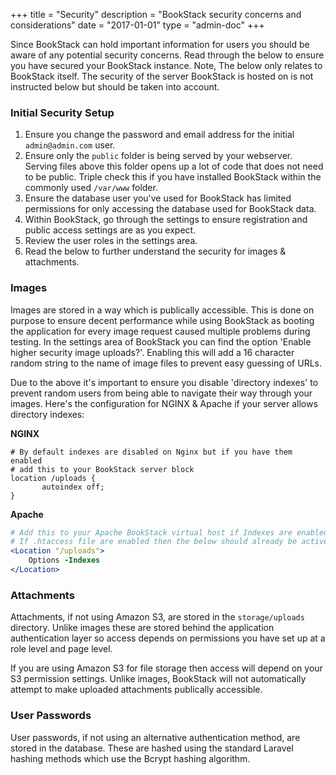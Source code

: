 +++
title = "Security"
description = "BookStack security concerns and considerations"
date = "2017-01-01"
type = "admin-doc"
+++

Since BookStack can hold important information for users you should be aware of any potential security concerns.
Read through the below to ensure you have secured your BookStack instance. Note, The below only
relates to BookStack itself. The security of the server BookStack is hosted on is not
instructed below but should be taken into account.

### Initial Security Setup

1. Ensure you change the password and email address for the initial `admin@admin.com` user.
2. Ensure only the `public` folder is being served by your webserver. Serving files above this folder
opens up a lot of code that does not need to be public. Triple check this if you have installed
BookStack within the commonly used `/var/www` folder.
3. Ensure the database user you've used for BookStack has limited permissions for only accessing
the database used for BookStack data.
4. Within BookStack, go through the settings to ensure registration and public access settings are as you expect.
5. Review the user roles in the settings area.
6. Read the below to further understand the security for images & attachments.

### Images

Images are stored in a way which is publically accessible. This is done on purpose
to ensure decent performance while using BookStack as booting the application for every
image request caused multiple problems during testing. In the settings area of BookStack you can find
the option 'Enable higher security image uploads?'. Enabling this will add a 16 character
random string to the name of image files to prevent easy guessing of URLs.

Due to the above it's important to ensure you disable 'directory indexes' to prevent random
users from being able to navigate their way through your images. Here's the configuration
for NGINX & Apache if your server allows directory indexes:

**NGINX**

```nginx
# By default indexes are disabled on Nginx but if you have them enabled
# add this to your BookStack server block
location /uploads {
       autoindex off;
}
```

**Apache**

```apache
# Add this to your Apache BookStack virtual host if Indexes are enabled.
# If .htaccess file are enabled then the below should already be active.
<Location "/uploads">
    Options -Indexes
</Location>
```

### Attachments

Attachments, if not using Amazon S3, are stored in the `storage/uploads` directory.
Unlike images these are stored behind the application authentication layer so access
depends on permissions you have set up at a role level and page level.

If you are using Amazon S3 for file storage then access will depend on your S3 permission
settings. Unlike images, BookStack will not automatically attempt to make uploaded attachments
publically accessible.  

### User Passwords

User passwords, if not using an alternative authentication method, are stored in the database.
These are hashed using the standard Laravel hashing methods which use the Bcrypt hashing algorithm.
